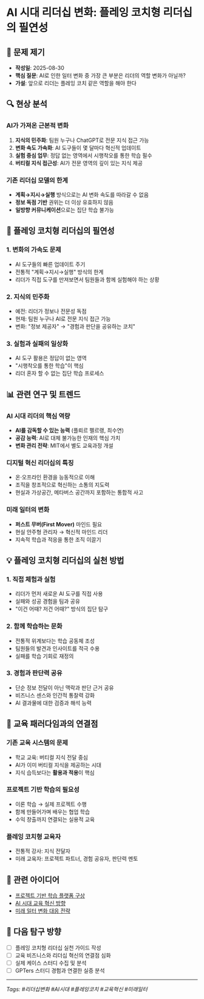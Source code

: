# AI 시대 리더십 변화: 플레잉 코치형 리더십의 필연성

## 📝 문제 제기
- **작성일**: 2025-08-30
- **핵심 질문**: AI로 인한 일터 변화 중 가장 큰 부분은 리더의 역할 변화가 아닐까?
- **가설**: 앞으로 리더는 플레잉 코치 같은 역할을 해야 한다

## 🔍 현상 분석

### AI가 가져온 근본적 변화
1. **지식의 민주화**: 팀원 누구나 ChatGPT로 전문 지식 접근 가능
2. **변화 속도 가속화**: AI 도구들이 몇 달마다 혁신적 업데이트
3. **실험 중심 업무**: 정답 없는 영역에서 시행착오를 통한 학습 필수
4. **버티컬 지식 접근성**: AI가 전문 영역의 깊이 있는 지식 제공

### 기존 리더십 모델의 한계
- **계획→지시→실행** 방식으로는 AI 변화 속도를 따라갈 수 없음
- **정보 독점 기반** 권위는 더 이상 유효하지 않음
- **일방향 커뮤니케이션**으로는 집단 학습 불가능

## 🎯 플레잉 코치형 리더십의 필연성

### 1. 변화의 가속도 문제
- AI 도구들의 빠른 업데이트 주기
- 전통적 "계획→지시→실행" 방식의 한계
- 리더가 직접 도구를 만져보면서 팀원들과 함께 실험해야 하는 상황

### 2. 지식의 민주화
- 예전: 리더가 정보나 전문성 독점
- 현재: 팀원 누구나 AI로 전문 지식 접근 가능
- 변화: "정보 제공자" → "경험과 판단을 공유하는 코치"

### 3. 실험과 실패의 일상화
- AI 도구 활용은 정답이 없는 영역
- "시행착오를 통한 학습"이 핵심
- 리더 혼자 할 수 없는 집단 학습 프로세스

## 📊 관련 연구 및 트렌드

### AI 시대 리더의 핵심 역량
- **AI를 감독할 수 있는 능력** (플뢰르 펠르랭, 최수연)
- **공감 능력**: AI로 대체 불가능한 인재의 핵심 가치
- **변화 관리 전략**: MIT에서 별도 교육과정 개설

### 디지털 혁신 리더십의 특징
- 온·오프라인 환경을 능동적으로 이해
- 조직을 창조적으로 혁신하는 소통의 지도력
- 현실과 가상공간, 메타버스 공간까지 포함하는 통합적 사고

### 미래 일터의 변화
- **퍼스트 무버(First Mover)** 마인드 필요
- 현실 안주형 관리자 → 혁신적 마인드 리더
- 지속적 학습과 적응을 통한 조직 이끌기

## 💡 플레잉 코치형 리더십의 실천 방법

### 1. 직접 체험과 실험
- 리더가 먼저 새로운 AI 도구를 직접 사용
- 실패와 성공 경험을 팀과 공유
- "이건 어때? 저건 어때?" 방식의 집단 탐구

### 2. 함께 학습하는 문화
- 전통적 위계보다는 학습 공동체 조성
- 팀원들의 발견과 인사이트를 적극 수용
- 실패를 학습 기회로 재정의

### 3. 경험과 판단력 공유
- 단순 정보 전달이 아닌 맥락과 판단 근거 공유
- 비즈니스 센스와 인간적 통찰력 강화
- AI 결과물에 대한 검증과 해석 능력

## 🚀 교육 패러다임과의 연결점

### 기존 교육 시스템의 문제
- 학교 교육: 버티컬 지식 전달 중심
- AI가 이미 버티컬 지식을 제공하는 시대
- 지식 습득보다는 **활용과 적용**이 핵심

### 프로젝트 기반 학습의 필요성
- 이론 학습 → 실제 프로젝트 수행
- 함께 만들어가며 배우는 협업 학습
- 수익 창출까지 연결되는 실용적 교육

### 플레잉 코치형 교육자
- 전통적 강사: 지식 전달자
- 미래 교육자: 프로젝트 파트너, 경험 공유자, 판단력 멘토

## 🔗 관련 아이디어
- [프로젝트 기반 학습 플랫폼 구상](../business-ideas/)
- [AI 시대 교육 혁신 방향](../study-concepts/)
- [미래 일터 변화 대응 전략](../business-ideas/)

## 📅 다음 탐구 방향
- [ ] 플레잉 코치형 리더십 실천 가이드 작성
- [ ] 교육 비즈니스와 리더십 혁신의 연결점 심화
- [ ] 실제 케이스 스터디 수집 및 분석
- [ ] GPTers 스터디 경험과 연결한 실증 분석

---
*Tags: #리더십변화 #AI시대 #플레잉코치 #교육혁신 #미래일터*
